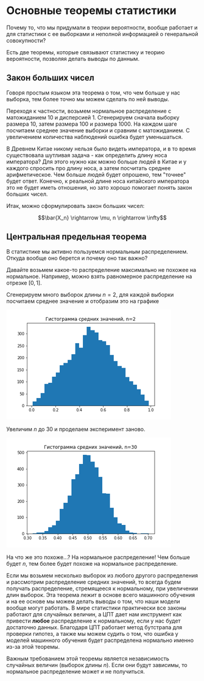 # Основные теоремы статистики

Почему то, что мы придумали в теории вероятности, вообще работает и для статистики с ее выборками и неполной информацией о генеральной совокупности?

Есть две теоремы, которые связывают статистику и теорию вероятности, позволяя делать выводы по данным.

## Закон больших чисел

Говоря простым языком эта теорема о том, что чем больше у нас выборка, тем более точно мы можем сделать по ней выводы.

Переходя к частности, возьмем нормальное распределение с матожиданием 10 и дисперсией 1. Сгенерируем сначала выборку размера 10, затем размера 100 и размера 1000. На каждом шаге посчитаем среднее значение выборки и сравним с матожиданием. С увеличением количества наблюдений ошибка будет уменьшаться.

В Древнем Китае никому нельзя было видеть императора, и в то время существовала шутливая задача - как определить длину носа императора? Для этого нужно как можно больше людей в Китае и у каждого спросить про длину носа, а затем посчитать среднее арифметическое. Чем больше людей будет опрошено, тем "точнее" будет ответ. Конечно, к реальной длине носа китайского императора это не будет иметь отношения, но зато хорошо помогает понять закон больших чисел.

Итак, можно сформулировать закон больших чисел:

$$\bar{X_n} \rightarrow \mu, n \rightarrow \infty$$

## Центральная предельная теорема

В статистике мы активно пользуемся нормальным распределением. Откуда вообще оно берется и почему оно так важно?

Давайте возьмем какое-то распределение максимально не похожее на нормальное. Например, можно взять равномерное распределение на отрезке $[0, 1]$.

Сгенерируем много выборок длины $n=2$, для каждой выборки посчитаем среднее значение и отобразим это на графике

![uniform_2](../images/uniform_clt_n_2.png)

Увеличим $n$ до 30 и проделаем эксперимент заново.

![uniform_30](../images/uniform_clt_n_30.png)

На что же это похоже...? На нормальное распределение! Чем больше будет $n$, тем более будет похоже на нормальное распределение.

Если мы возьмем несколько выборок из любого другого распределения и рассмотрим распределение средних значений, то всегда будем получать распределение, стремящееся к нормальному, при увеличении длин выборок. Эта теорема лежит в основе всего машинного обучения и на ее основе мы можем делать выводы о том, что наши модели вообще могут работать. В мире статистики практически все законы работают для случайных величин, а ЦПТ дает нам инструмент как привести **любое** распределение к нормальному, если у нас будет достаточно данных. Благодаря ЦПТ работает метод бутстрапа для проверки гипотез, а также мы можем судить о том, что ошибка у моделей машинного обучения будет распределена нормально именно из-за этой теоремы.

Важным требованием этой теоремы является независимость случайных величин (выборок длины $n$). Если они будут зависимы, то нормальное распределение может и не получиться.

